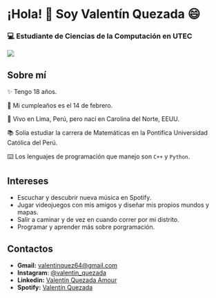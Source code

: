 # ¡Hola! :wave: Soy Valentín Quezada :smile:
### :computer: Estudiante de Ciencias de la Computación en UTEC

![](https://c.tenor.com/ZFaI0p9F8BAAAAAC/hello-chat-hello-peter.gif)

## Sobre mí
:sparkles: Tengo 18 años.

:date: Mi cumpleaños es el 14 de febrero.

:round_pushpin: Vivo en Lima, Perú, pero nací en Carolina del Norte, EEUU.

:books: Solía estudiar la carrera de Matemáticas en la Pontifica Universidad Católica del Perú.

:keyboard: Los lenguajes de programación que manejo son `C++` y `Python`.

## Intereses
- Escuchar y descubrir nueva música en Spotify.
- Jugar videojuegos con mis amigos y diseñar mis propios mundos y mapas.
- Salir a caminar y de vez en cuando correr por mi distrito.
- Programar y aprender más sobre porgramación.

## Contactos
- **Gmail:** valentinquez64@gmail.com
- **Instagram**: [@valentin_quezada](https://www.instagram.com/valentin_quezada/)
- **Linkedin:** [Valentín Quezada Amour](https://www.linkedin.com/in/valent%C3%ADn-quezada-amour-049a7720b/)
- **Spotify:** [Valentín Quezada](https://open.spotify.com/user/12184172369?si=d9a273af8b4e4bba)
